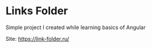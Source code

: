 # Links Folder

Simple project I created while learning basics of Angular

Site: https://link-folder.ru/
